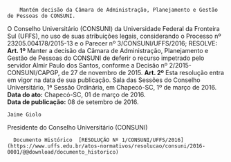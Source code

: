         Mantém decisão da Câmara de Administração, Planejamento e Gestão de Pessoas do CONSUNI.  

O Conselho Universitário (CONSUNI) da Universidade Federal da Fronteira Sul (UFFS), no uso de suas atribuições legais, considerando o Processo nº 23205.004178/2015-13 e o Parecer nº 3/CONSUNI/UFFS/2016;   RESOLVE:  **Art. 1º** Manter a decisão da Câmara de Administração, Planejamento e Gestão de Pessoas do CONSUNI de deferir o recurso impetrado pelo servidor Almir Paulo dos Santos, conforme a Decisão nº 2/2015-CONSUNI/CAPGP, de 27 de novembro de 2015.  **Art. 2º** Esta resolução entra em vigor na data de sua publicação.   Sala das Sessões do Conselho Universitário, 1ª Sessão Ordinária, em Chapecó-SC, 1º de março de 2016.   **Data do ato:** Chapecó-SC, 01 de março de 2016.   
 **Data de publicação:**  08 de setembro de 2016. 

    Jaime Giolo   
 Presidente do Conselho Universitário (CONSUNI) 

      Documento Histórico  [RESOLUÇÃO Nº 1/CONSUNI/UFFS/2016](https://www.uffs.edu.br/atos-normativos/resolucao/consuni/2016-0001/@@download/documento_historico)     
      